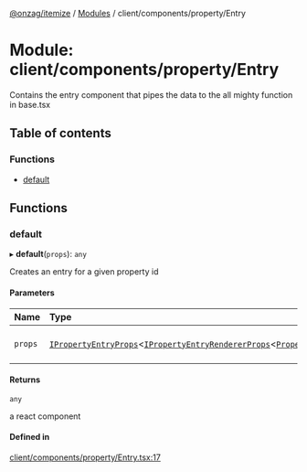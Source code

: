 [@onzag/itemize](../README.md) / [Modules](../modules.md) / client/components/property/Entry

# Module: client/components/property/Entry

Contains the entry component that pipes the data to the all mighty function
in base.tsx

## Table of contents

### Functions

- [default](client_components_property_Entry.md#default)

## Functions

### default

▸ **default**(`props`): `any`

Creates an entry for a given property id

#### Parameters

| Name | Type | Description |
| :------ | :------ | :------ |
| `props` | [`IPropertyEntryProps`](../interfaces/client_components_property_base.IPropertyEntryProps.md)\<[`IPropertyEntryRendererProps`](../interfaces/client_internal_components_PropertyEntry.IPropertyEntryRendererProps.md)\<[`PropertyDefinitionSupportedType`](base_Root_Module_ItemDefinition_PropertyDefinition_types.md#propertydefinitionsupportedtype)\>\> | the props for the entry |

#### Returns

`any`

a react component

#### Defined in

[client/components/property/Entry.tsx:17](https://github.com/onzag/itemize/blob/59702dd5/client/components/property/Entry.tsx#L17)
